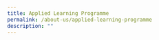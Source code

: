 ```yaml
---
title: Applied Learning Programme
permalink: /about-us/applied-learning-programme
description: ""
---
```


